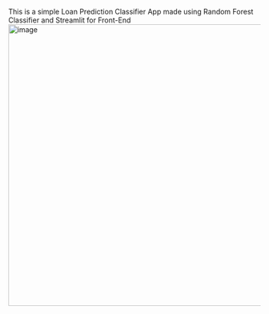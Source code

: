 This is a simple Loan Prediction Classifier App made using Random Forest Classifier and Streamlit for Front-End <br>
<img width="561" alt="image" src="https://user-images.githubusercontent.com/105580408/176366904-aa92508c-9dbb-4a8d-9351-c0c914bd5783.png" align="center">
